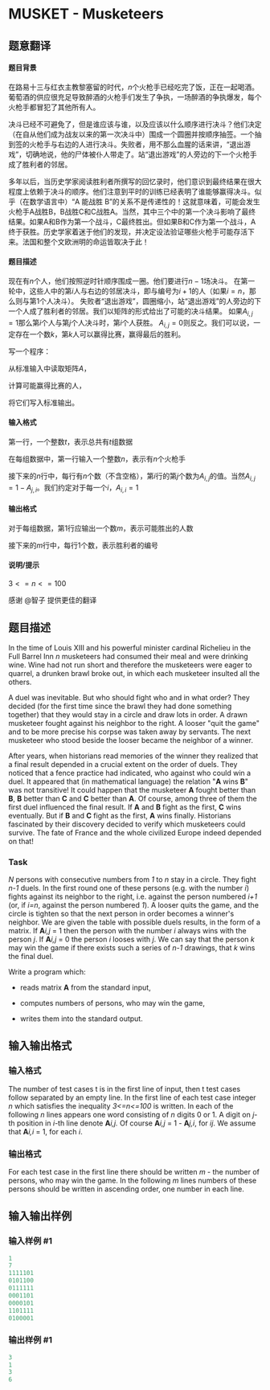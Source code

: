 # MUSKET - Musketeers

## 题意翻译

#### 题目背景

在路易十三与红衣主教黎塞留的时代，$n$个火枪手已经吃完了饭，正在一起喝酒。葡萄酒的供应很充足导致醉酒的火枪手们发生了争执，一场醉酒的争执爆发，每个火枪手都冒犯了其他所有人。

决斗已经不可避免了，但是谁应该与谁，以及应该以什么顺序进行决斗？他们决定（在自从他们成为战友以来的第一次决斗中）围成一个圆圈并按顺序抽签。一个抽到签的火枪手与右边的人进行决斗。失败者，用不那么血腥的话来讲，“退出游戏”，切确地说，他的尸体被仆人带走了。站“退出游戏”的人旁边的下一个火枪手成了胜利者的邻居。

多年以后，当历史学家阅读胜利者所撰写的回忆录时，他们意识到最终结果在很大程度上依赖于决斗的顺序。他们注意到平时的训练已经表明了谁能够赢得决斗。似乎（在数学语言中）“A 能战胜 B”的关系不是传递性的！这就意味着，可能会发生火枪手A战胜B，B战胜C和C战胜A。当然，其中三个中的第一个决斗影响了最终结果。如果A和B作为第一个战斗，C最终胜出。但如果B和C作为第一个战斗，A终于获胜。历史学家着迷于他们的发现，并决定设法验证哪些火枪手可能存活下来。法国和整个文欧洲明的命运皆取决于此！

#### 题目描述

现在有$n$个人，他们按照逆时针顺序围成一圈。他们要进行$n-1$场决斗。 在第一轮中，这些人中的第$i$人与右边的邻居决斗，即与编号为$i + 1$的人（如果$i=n$，那么则与第$1$个人决斗）。 失败者“退出游戏”，圆圈缩小，站“退出游戏”的人旁边的下一个人成了胜利者的邻居。我们以矩阵的形式给出了可能的决斗结果。 如果$A_{i,j} = 1$那么第$i$个人与第$j$个人决斗时，第$i$个人获胜。 $A_{i,j} = 0$则反之。我们可以说，一定存在一个数$k$，第$k$人可以赢得比赛，赢得最后的胜利。

写一个程序：

从标准输入中读取矩阵$A$，

计算可能赢得比赛的人，

将它们写入标准输出。

#### 输入格式

第一行，一个整数$t$，表示总共有$t$组数据

在每组数据中，第一行输入一个整数$n$，表示有$n$个火枪手

接下来的$n$行中，每行有$n$个数（不含空格），第$i$行的第$j$个数为$A_{i,j}$的值。当然$A_{i,j} = 1 - A_{j,i}$。我们约定对于每一个$i$，$A_{i,i} = 1$

#### 输出格式

对于每组数据，第$1$行应输出一个数$m$，表示可能胜出的人数

接下来的$m$行中，每行$1$个数，表示胜利者的编号

#### 说明/提示

$3<= n <= 100$

感谢 @智子 提供更佳的翻译

## 题目描述

 In the time of Louis XIII and his powerful minister cardinal Richelieu in the Full Barrel Inn _n_ musketeers had consumed their meal and were drinking wine. Wine had not run short and therefore the musketeers were eager to quarrel, a drunken brawl broke out, in which each musketeer insulted all the others.

A duel was inevitable. But who should fight who and in what order? They decided (for the first time since the brawl they had done something together) that they would stay in a circle and draw lots in order. A drawn musketeer fought against his neighbor to the right. A looser "quit the game" and to be more precise his corpse was taken away by servants. The next musketeer who stood beside the looser became the neighbor of a winner.

After years, when historians read memories of the winner they realized that a final result depended in a crucial extent on the order of duels. They noticed that a fence practice had indicated, who against who could win a duel. It appeared that (in mathematical language) the relation "**A** wins **B**" was not transitive! It could happen that the musketeer **A** fought better than **B**, **B** better than **C** and **C** better than **A**. Of course, among three of them the first duel influenced the final result. If **A** and **B** fight as the first, **C** wins eventually. But if **B** and **C** fight as the first, **A** wins finally. Historians fascinated by their discovery decided to verify which musketeers could survive. The fate of France and the whole civilized Europe indeed depended on that!

### Task

_N_ persons with consecutive numbers from _1_ to _n_ stay in a circle. They fight _n-1_ duels. In the first round one of these persons (e.g. with the number _i_) fights against its neighbor to the right, i.e. against the person numbered _i+1_ (or, if _i=n_, against the person numbered _1_). A looser quits the game, and the circle is tighten so that the next person in order becomes a winner's neighbor. We are given the table with possible duels results, in the form of a matrix. If **A**_i,j_ = 1 then the person with the number _i_ always wins with the person _j_. If **A**_i,j_ = 0 the person _i_ looses with _j_. We can say that the person _k_ may win the game if there exists such a series of _n-1_ drawings, that _k_ wins the final duel.

Write a program which:

- reads matrix **A** from the standard input,

- computes numbers of persons, who may win the game,

- writes them into the standard output.

## 输入输出格式

### 输入格式

 The number of test cases t is in the first line of input, then t test cases follow separated by an empty line. In the first line of each test case integer _n_ which satisfies the inequality _3<=n<=100_ is written. In each of the following _n_ lines appears one word consisting of _n_ digits 0 or 1. A digit on _j_-th position in _i_-th line denote **A**_i,j._ Of course **A**_i,j_ = 1 - **A**_j,i_, for _ij_. We assume that **A**_i,i_ = 1, for each _i_.

### 输出格式

 For each test case in the first line there should be written _m_ - the number of persons, who may win the game. In the following _m_ lines numbers of these persons should be written in ascending order, one number in each line.

## 输入输出样例

### 输入样例 #1

```cpp
1
7
1111101
0101100
0111111
0001101
0000101
1101111
0100001
```


### 输出样例 #1

```cpp
3
1
3
6
```


